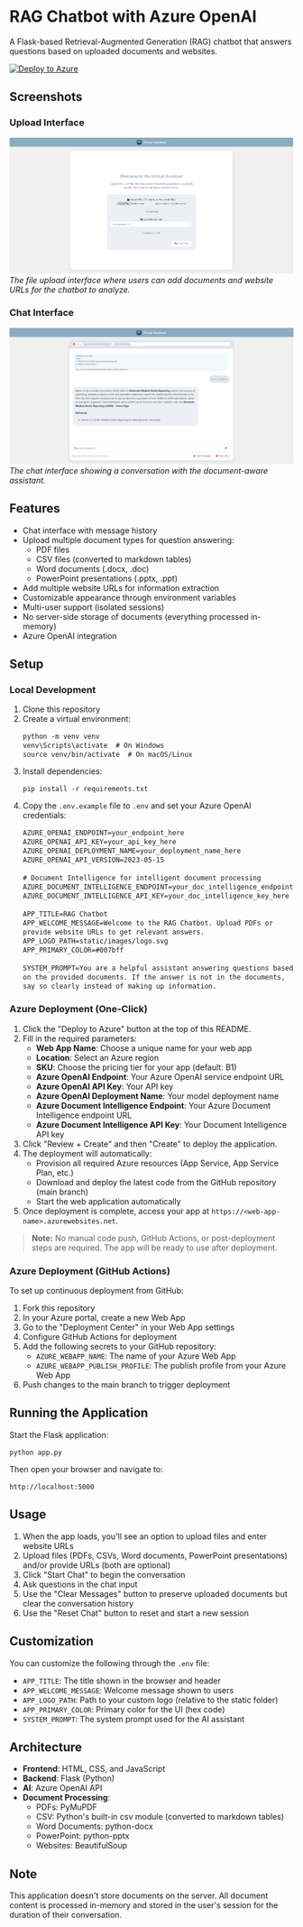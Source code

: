 # RAG Chatbot with Azure OpenAI

A Flask-based Retrieval-Augmented Generation (RAG) chatbot that answers questions based on uploaded documents and websites.

[![Deploy to Azure](https://aka.ms/deploytoazurebutton)](https://portal.azure.com/#create/Microsoft.Template/uri/https%3A%2F%2Fraw.githubusercontent.com%2Fketanvh%2Fdocbot%2Fmain%2Fazure.json)

## Screenshots

### Upload Interface
![Upload Interface](docs/images/screenshot-upload.png)
*The file upload interface where users can add documents and website URLs for the chatbot to analyze.*

### Chat Interface
![Chat Interface](docs/images/screenshot-chat.png)
*The chat interface showing a conversation with the document-aware assistant.*

## Features

- Chat interface with message history
- Upload multiple document types for question answering:
  - PDF files 
  - CSV files (converted to markdown tables)
  - Word documents (.docx, .doc)
  - PowerPoint presentations (.pptx, .ppt)
- Add multiple website URLs for information extraction
- Customizable appearance through environment variables
- Multi-user support (isolated sessions)
- No server-side storage of documents (everything processed in-memory)
- Azure OpenAI integration

## Setup

### Local Development

1. Clone this repository
2. Create a virtual environment:
   ```
   python -m venv venv
   venv\Scripts\activate  # On Windows
   source venv/bin/activate  # On macOS/Linux
   ```
3. Install dependencies:
   ```
   pip install -r requirements.txt
   ```
4. Copy the `.env.example` file to `.env` and set your Azure OpenAI credentials:
   ```
   AZURE_OPENAI_ENDPOINT=your_endpoint_here
   AZURE_OPENAI_API_KEY=your_api_key_here  
   AZURE_OPENAI_DEPLOYMENT_NAME=your_deployment_name_here
   AZURE_OPENAI_API_VERSION=2023-05-15
   
   # Document Intelligence for intelligent document processing
   AZURE_DOCUMENT_INTELLIGENCE_ENDPOINT=your_doc_intelligence_endpoint_here
   AZURE_DOCUMENT_INTELLIGENCE_API_KEY=your_doc_intelligence_key_here
   
   APP_TITLE=RAG Chatbot
   APP_WELCOME_MESSAGE=Welcome to the RAG Chatbot. Upload PDFs or provide website URLs to get relevant answers.
   APP_LOGO_PATH=static/images/logo.svg
   APP_PRIMARY_COLOR=#007bff
   
   SYSTEM_PROMPT=You are a helpful assistant answering questions based on the provided documents. If the answer is not in the documents, say so clearly instead of making up information.
   ```

### Azure Deployment (One-Click)

1. Click the "Deploy to Azure" button at the top of this README.
2. Fill in the required parameters:
   - **Web App Name**: Choose a unique name for your web app
   - **Location**: Select an Azure region
   - **SKU**: Choose the pricing tier for your app (default: B1)
   - **Azure OpenAI Endpoint**: Your Azure OpenAI service endpoint URL
   - **Azure OpenAI API Key**: Your API key
   - **Azure OpenAI Deployment Name**: Your model deployment name
   - **Azure Document Intelligence Endpoint**: Your Azure Document Intelligence endpoint URL
   - **Azure Document Intelligence API Key**: Your Document Intelligence API key
3. Click "Review + Create" and then "Create" to deploy the application.
4. The deployment will automatically:
   - Provision all required Azure resources (App Service, App Service Plan, etc.)
   - Download and deploy the latest code from the GitHub repository (main branch)
   - Start the web application automatically
5. Once deployment is complete, access your app at `https://<web-app-name>.azurewebsites.net`.

> **Note:** No manual code push, GitHub Actions, or post-deployment steps are required. The app will be ready to use after deployment.

### Azure Deployment (GitHub Actions)

To set up continuous deployment from GitHub:

1. Fork this repository
2. In your Azure portal, create a new Web App
3. Go to the "Deployment Center" in your Web App settings
4. Configure GitHub Actions for deployment
5. Add the following secrets to your GitHub repository:
   - `AZURE_WEBAPP_NAME`: The name of your Azure Web App
   - `AZURE_WEBAPP_PUBLISH_PROFILE`: The publish profile from your Azure Web App
6. Push changes to the main branch to trigger deployment

## Running the Application

Start the Flask application:

```
python app.py
```

Then open your browser and navigate to:
```
http://localhost:5000
```

## Usage

1. When the app loads, you'll see an option to upload files and enter website URLs
2. Upload files (PDFs, CSVs, Word documents, PowerPoint presentations) and/or provide URLs (both are optional)
3. Click "Start Chat" to begin the conversation
4. Ask questions in the chat input
5. Use the "Clear Messages" button to preserve uploaded documents but clear the conversation history
6. Use the "Reset Chat" button to reset and start a new session

## Customization

You can customize the following through the `.env` file:

- `APP_TITLE`: The title shown in the browser and header
- `APP_WELCOME_MESSAGE`: Welcome message shown to users
- `APP_LOGO_PATH`: Path to your custom logo (relative to the static folder)
- `APP_PRIMARY_COLOR`: Primary color for the UI (hex code)
- `SYSTEM_PROMPT`: The system prompt used for the AI assistant

## Architecture

- **Frontend**: HTML, CSS, and JavaScript
- **Backend**: Flask (Python)
- **AI**: Azure OpenAI API
- **Document Processing**: 
  - PDFs: PyMuPDF
  - CSV: Python's built-in csv module (converted to markdown tables)
  - Word Documents: python-docx
  - PowerPoint: python-pptx
  - Websites: BeautifulSoup

## Note

This application doesn't store documents on the server. All document content is processed in-memory and stored in the user's session for the duration of their conversation.